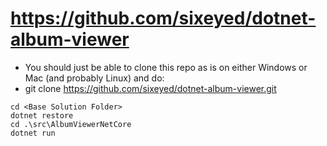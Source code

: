 # https://github.com/sixeyed/dotnet-album-viewer
- You should just be able to clone this repo as is on either Windows or Mac (and probably Linux) and do:
- git clone https://github.com/sixeyed/dotnet-album-viewer.git

``` 
cd <Base Solution Folder>
dotnet restore
cd .\src\AlbumViewerNetCore
dotnet run
```
